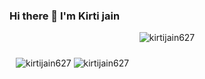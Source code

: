 ### Hi there 👋 I'm Kirti jain
<p align="center"> <img src="https://komarev.com/ghpvc/?username=kirtijain627" alt="kirtijain627" /> </p>

<!--
**kirtijain627/kirtijain627** is a ✨ _special_ ✨ repository because its `README.md` (this file) appears on your GitHub profile.

Here are some ideas to get you started:

- 🔭 I’m currently working on ...
- 🌱 I’m currently learning ...
- 👯 I’m looking to collaborate on ...
- 🤔 I’m looking for help with ...
- 💬 Ask me about ...
- 📫 How to reach me: ...
- 😄 Pronouns: ...
- ⚡ Fun fact: ...
-->

<p align="left" style="padding:10px 10px 10px 10px"> <img src="https://github-readme-stats.vercel.app/api?username=kirtijain6272&show_icons=true&theme=synthwave" alt="kirtijain627" /> <img src="https://github-readme-stats.vercel.app/api/top-langs?username=kirtijain627&show_icons=true&theme=synthwave" alt="kirtijain627" /></p>
